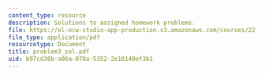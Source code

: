```yaml
---
content_type: resource
description: Solutions to assigned homework problems.
file: https://ol-ocw-studio-app-production.s3.amazonaws.com/courses/22-314j-structural-mechanics-in-nuclear-power-technology-fall-2006/b97cd38ba06a078a53522e10149ef3b1_problem3_sol.pdf
file_type: application/pdf
resourcetype: Document
title: problem3_sol.pdf
uid: b97cd38b-a06a-078a-5352-2e10149ef3b1
---
```

